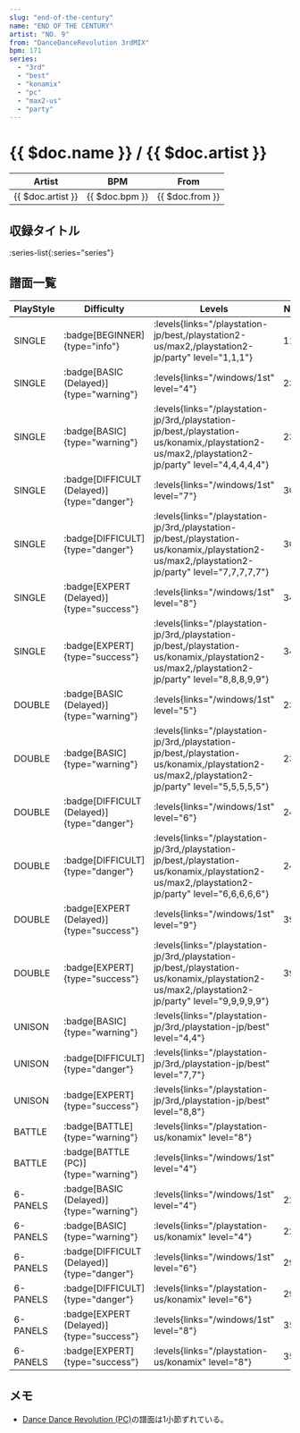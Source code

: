 ```yaml
---
slug: "end-of-the-century"
name: "END OF THE CENTURY"
artist: "NO. 9"
from: "DanceDanceRevolution 3rdMIX"
bpm: 171
series:
  - "3rd"
  - "best"
  - "konamix"
  - "pc"
  - "max2-us"
  - "party"
---
```


# {{ $doc.name }} / {{ $doc.artist }}

|Artist|BPM|From|
|------|---|----|
|{{ $doc.artist }}|{{ $doc.bpm }}|{{ $doc.from }}|

## 収録タイトル

:series-list{:series="series"}

## 譜面一覧

|PlayStyle|Difficulty|Levels|Notes|Movie|
|---------|----------|------|-----|-----|
|SINGLE| :badge[BEGINNER]{type="info"}| :levels{links="/playstation-jp/best,/playstation2-us/max2,/playstation2-jp/party" level="1,1,1"}|111/0||
|SINGLE| :badge[BASIC (Delayed)]{type="warning"}| :levels{links="/windows/1st" level="4"}|231/0||
|SINGLE| :badge[BASIC]{type="warning"}| :levels{links="/playstation-jp/3rd,/playstation-jp/best,/playstation-us/konamix,/playstation2-us/max2,/playstation2-jp/party" level="4,4,4,4,4"}|231/0||
|SINGLE| :badge[DIFFICULT (Delayed)]{type="danger"}| :levels{links="/windows/1st" level="7"}|307/0||
|SINGLE| :badge[DIFFICULT]{type="danger"}| :levels{links="/playstation-jp/3rd,/playstation-jp/best,/playstation-us/konamix,/playstation2-us/max2,/playstation2-jp/party" level="7,7,7,7,7"}|307/0||
|SINGLE| :badge[EXPERT (Delayed)]{type="success"}| :levels{links="/windows/1st" level="8"}|349/0||
|SINGLE| :badge[EXPERT]{type="success"}| :levels{links="/playstation-jp/3rd,/playstation-jp/best,/playstation-us/konamix,/playstation2-us/max2,/playstation2-jp/party" level="8,8,8,9,9"}|349/0||
|DOUBLE| :badge[BASIC (Delayed)]{type="warning"}| :levels{links="/windows/1st" level="5"}|231/0||
|DOUBLE| :badge[BASIC]{type="warning"}| :levels{links="/playstation-jp/3rd,/playstation-jp/best,/playstation-us/konamix,/playstation2-us/max2,/playstation2-jp/party" level="5,5,5,5,5"}|231/0||
|DOUBLE| :badge[DIFFICULT (Delayed)]{type="danger"}| :levels{links="/windows/1st" level="6"}|245/0||
|DOUBLE| :badge[DIFFICULT]{type="danger"}| :levels{links="/playstation-jp/3rd,/playstation-jp/best,/playstation-us/konamix,/playstation2-us/max2,/playstation2-jp/party" level="6,6,6,6,6"}|245/0||
|DOUBLE| :badge[EXPERT (Delayed)]{type="success"}| :levels{links="/windows/1st" level="9"}|390/0||
|DOUBLE| :badge[EXPERT]{type="success"}| :levels{links="/playstation-jp/3rd,/playstation-jp/best,/playstation-us/konamix,/playstation2-us/max2,/playstation2-jp/party" level="9,9,9,9,9"}|390/0||
|UNISON| :badge[BASIC]{type="warning"}| :levels{links="/playstation-jp/3rd,/playstation-jp/best" level="4,4"}|||
|UNISON| :badge[DIFFICULT]{type="danger"}| :levels{links="/playstation-jp/3rd,/playstation-jp/best" level="7,7"}|||
|UNISON| :badge[EXPERT]{type="success"}| :levels{links="/playstation-jp/3rd,/playstation-jp/best" level="8,8"}|||
|BATTLE| :badge[BATTLE]{type="warning"}| :levels{links="/playstation-us/konamix" level="8"}|||
|BATTLE| :badge[BATTLE (PC)]{type="warning"}| :levels{links="/windows/1st" level="4"}|||
|6-PANELS| :badge[BASIC (Delayed)]{type="warning"}| :levels{links="/windows/1st" level="4"}|222/0||
|6-PANELS| :badge[BASIC]{type="warning"}| :levels{links="/playstation-us/konamix" level="4"}|222/0||
|6-PANELS| :badge[DIFFICULT (Delayed)]{type="danger"}| :levels{links="/windows/1st" level="6"}|297/0||
|6-PANELS| :badge[DIFFICULT]{type="danger"}| :levels{links="/playstation-us/konamix" level="6"}|297/0||
|6-PANELS| :badge[EXPERT (Delayed)]{type="success"}| :levels{links="/windows/1st" level="8"}|351/0||
|6-PANELS| :badge[EXPERT]{type="success"}| :levels{links="/playstation-us/konamix" level="8"}|351/0||

## メモ

- [Dance Dance Revolution (PC)](/series/pc)の譜面は1小節ずれている。
